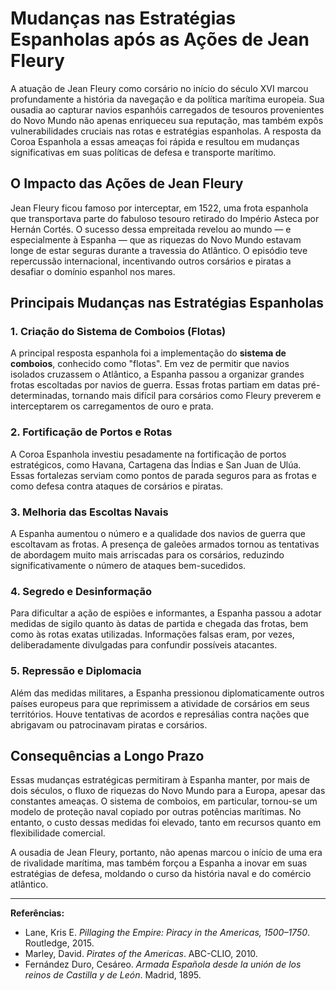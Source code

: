 # Mudanças nas Estratégias Espanholas após as Ações de Jean Fleury

A atuação de Jean Fleury como corsário no início do século XVI marcou profundamente a história da navegação e da política marítima europeia. Sua ousadia ao capturar navios espanhóis carregados de tesouros provenientes do Novo Mundo não apenas enriqueceu sua reputação, mas também expôs vulnerabilidades cruciais nas rotas e estratégias espanholas. A resposta da Coroa Espanhola a essas ameaças foi rápida e resultou em mudanças significativas em suas políticas de defesa e transporte marítimo.

## O Impacto das Ações de Jean Fleury

Jean Fleury ficou famoso por interceptar, em 1522, uma frota espanhola que transportava parte do fabuloso tesouro retirado do Império Asteca por Hernán Cortés. O sucesso dessa empreitada revelou ao mundo — e especialmente à Espanha — que as riquezas do Novo Mundo estavam longe de estar seguras durante a travessia do Atlântico. O episódio teve repercussão internacional, incentivando outros corsários e piratas a desafiar o domínio espanhol nos mares.

## Principais Mudanças nas Estratégias Espanholas

### 1. Criação do Sistema de Comboios (Flotas)

A principal resposta espanhola foi a implementação do **sistema de comboios**, conhecido como "flotas". Em vez de permitir que navios isolados cruzassem o Atlântico, a Espanha passou a organizar grandes frotas escoltadas por navios de guerra. Essas frotas partiam em datas pré-determinadas, tornando mais difícil para corsários como Fleury preverem e interceptarem os carregamentos de ouro e prata.

### 2. Fortificação de Portos e Rotas

A Coroa Espanhola investiu pesadamente na fortificação de portos estratégicos, como Havana, Cartagena das Índias e San Juan de Ulúa. Essas fortalezas serviam como pontos de parada seguros para as frotas e como defesa contra ataques de corsários e piratas.

### 3. Melhoria das Escoltas Navais

A Espanha aumentou o número e a qualidade dos navios de guerra que escoltavam as frotas. A presença de galeões armados tornou as tentativas de abordagem muito mais arriscadas para os corsários, reduzindo significativamente o número de ataques bem-sucedidos.

### 4. Segredo e Desinformação

Para dificultar a ação de espiões e informantes, a Espanha passou a adotar medidas de sigilo quanto às datas de partida e chegada das frotas, bem como às rotas exatas utilizadas. Informações falsas eram, por vezes, deliberadamente divulgadas para confundir possíveis atacantes.

### 5. Repressão e Diplomacia

Além das medidas militares, a Espanha pressionou diplomaticamente outros países europeus para que reprimissem a atividade de corsários em seus territórios. Houve tentativas de acordos e represálias contra nações que abrigavam ou patrocinavam piratas e corsários.

## Consequências a Longo Prazo

Essas mudanças estratégicas permitiram à Espanha manter, por mais de dois séculos, o fluxo de riquezas do Novo Mundo para a Europa, apesar das constantes ameaças. O sistema de comboios, em particular, tornou-se um modelo de proteção naval copiado por outras potências marítimas. No entanto, o custo dessas medidas foi elevado, tanto em recursos quanto em flexibilidade comercial.

A ousadia de Jean Fleury, portanto, não apenas marcou o início de uma era de rivalidade marítima, mas também forçou a Espanha a inovar em suas estratégias de defesa, moldando o curso da história naval e do comércio atlântico.

---

**Referências:**
- Lane, Kris E. _Pillaging the Empire: Piracy in the Americas, 1500–1750_. Routledge, 2015.
- Marley, David. _Pirates of the Americas_. ABC-CLIO, 2010.
- Fernández Duro, Cesáreo. _Armada Española desde la unión de los reinos de Castilla y de León_. Madrid, 1895.
